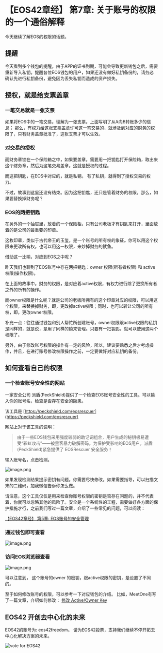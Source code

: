 【EOS42章经】 第7章: 关于账号的权限的一个通俗解释
====

今天继续了解EOS的权限的话题。

## 提醒

今天看到多个钱包的提醒，由于APP的证书到期，可能会导致更新钱包之后，需要重新导入私钥。提醒各位EOS钱包的用户，如果还没有做好私钥备份的，请务必确认先进行私钥备份，避免因为丢失私钥而造成的资产损失。


## 授权，就是给支票盖章

### 一笔交易就是一张支票

如果将EOS中的一笔交易，理解为一张支票，上面写明了从A向B转账多少的信息；
那么，有权力给这张支票盖章许可这一笔交易的，就涉及到对应的财务的权限了，只有财务盖章批准了，这张支票才可以生效。

### 对交易的授权

而财务章锁在一个保险箱之中，如果要盖章，需要用一把钥匙打开保险箱，取出来这个财务章，然后为这笔交易盖章，这就是授权的过程。

而这把钥匙，在EOS中对应的，就是私钥。
有了私钥，就得到了授权交易的权力。

不过，故事到这里还没有结束。因为这把钥匙，还只是管着财务的权限。那么，如果要替换掉财务呢？

### EOS的两把钥匙

在另外的一个抽屉里，放着的一个保险柜，只有公司老板才有钥匙来打开，里面放着的是公司的最重要的印章。

这枚印章，类似于古代帝王的玉玺，是一个账号的所有权的象征。你可以用这个权限来更改所有权，也可以用这一权限，来炒掉财务的鱿鱼。

借助这一比喻，对应到EOS之中呢？

昨天我们也聊到了EOS账号中存在两把钥匙：owner 权限(所有者权限) 和 active权限(操作权限)。

在上面的故事中，财务的权限，是对应着active权限，有权力进行除了更换所有者之外的所有的操作。

而owner权限是什么呢？就是公司的老板所拥有的这个印章对应的权限，可以用这个权限，来替换掉财务，即，更改掉active权限；同时，也可以转让公司的所有权，即，更改owner权限。

补充一点：往往通过钱包和别人帮忙所创建账号，owner权限跟active权限的私钥是同样的，就是说，是用了同样的锁来管理。只要有一把钥匙，就可以使用这两个权限了。

另外，由于修改账号权限的操作有一定的风险，所以，建议要熟悉之后才考虑操作，并且，在进行账号修改权限操作之前，一定要做好对应私钥的备份。

## 如何查看自己的权限

### 一个检查账号安全性的网站

一家安全公司 派盾(PeckShield)提供了一个检查EOS账号安全性的工具。可以输入你的账号名，检查是否存在安全的隐患。

该工具是 [https://peckshield.com/eosrescuer](https://peckshield.com/eosrescuer)

网站上对于该工具的说明：

> 由于一些EOS钱包采用强度较弱的助记词组合，用户生成的秘钥极易遭受“彩虹攻击”——被黑客暴力破解密码。为保护受影响的EOS用户，派盾(PeckShield)紧急提供了 EOSRescuer 安全服务！

输入账号名，点击检测。

![image.png](https://upload-images.jianshu.io/upload_images/1084915-0d91aba32adf2e2f.png?imageMogr2/auto-orient/strip%7CimageView2/2/w/1240)

如果发现检测结果提示密钥有问题，你需要尽快修改。如果需要指导，可以扫描文末的二维码，加我微信告诉你怎么做。

请注意，这个工具仅仅是用来检查你账号权限的密钥是否存在问题的，并不代表着，你就可以忽略其他的风险了。安全是一个系统性的工程，需要做好各方面的保护措施才行，之前我们写过一篇文章，介绍了一些常见的问题，可以阅读：

[【EOS42章经】 第5章: EOS账号的安全管理](https://bihu.com/article/1987380753)

### 通过钱包即可查看

![image.png](https://upload-images.jianshu.io/upload_images/1084915-b5f77f1a19fc6e78.png?imageMogr2/auto-orient/strip%7CimageView2/2/w/1240)

### 访问EOS浏览器查看

![image.png](https://upload-images.jianshu.io/upload_images/1084915-bc59dc81b6457260.png?imageMogr2/auto-orient/strip%7CimageView2/2/w/1240)

可以注意到， 这个账号的owner 的密钥，跟active权限的密钥，是设置了不同的。


至于如何修改账号的权限，可以参考一下对应钱包的介绍。
比如，MeetOne有写了一篇文章，介绍如何修改：
[修改 Active/Owner Key](https://mp.weixin.qq.com/s/Cgee86tRkxl8KmNVs7naOA)


## EOS42 开创去中心化的未来

EOS42的账号为: eos42freedom。
请为EOS42投票，支持我们继续不停开拓去中心化解决方案的未来。

![vote for EOS42](https://upload-images.jianshu.io/upload_images/1084915-6ed2991946eccf72.png?imageMogr2/auto-orient/strip%7CimageView2/2/w/1240)

